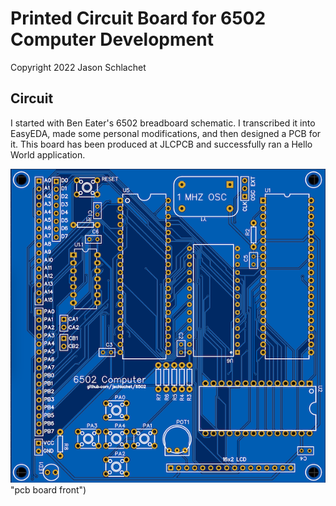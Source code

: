 # Printed Circuit Board for 6502 Computer Development

Copyright 2022 Jason Schlachet


## Circuit

I started with Ben Eater's 6502 breadboard schematic. I transcribed it into EasyEDA,
made some personal modifications, and then designed a PCB for it. This board has
been produced at JLCPCB and successfully ran a Hello World application.


![pcb board image](images/board-front.png) "pcb board front")

